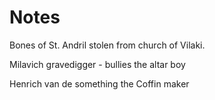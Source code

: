# Notes

Bones of St. Andril stolen from church of Vilaki.

Milavich gravedigger - bullies the altar boy

Henrich van de something the Coffin maker
